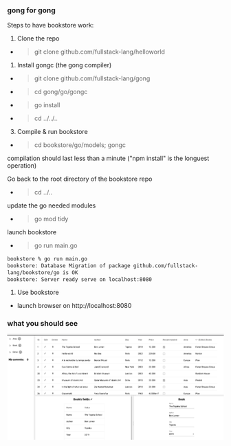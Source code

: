 ### gong for gong

Steps to have bookstore work:

1. Clone the repo
- > git clone github.com/fullstack-lang/helloworld

1. Install gongc (the gong compiler)
- > git clone github.com/fullstack-lang/gong
- > cd gong/go/gongc
- > go install
- > cd ../../..

3. Compile & run bookstore
- > cd bookstore/go/models; gongc

compilation should last less than a minute ("npm install" is the longuest operation)

Go back to the root directory of the bookstore repo
- > cd ../..

update the go needed modules 
- > go mod tidy

launch bookstore
- > go run main.go

```
bookstore % go run main.go
bookstore: Database Migration of package github.com/fullstack-lang/bookstore/go is OK
bookstore: Server ready serve on localhost:8080
```


1. Use bookstore
- launch browser on http://localhost:8080

### what you should see

![bookstore](bookstore.png)